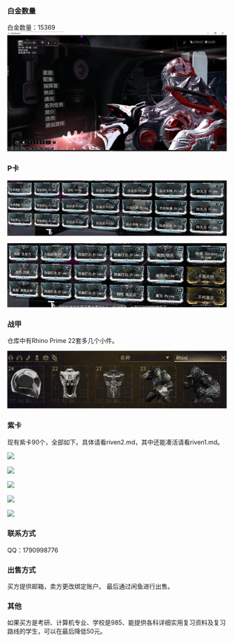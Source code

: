 

### 白金数量
白金数量：15369
![](\pictures\界面.jpg)

### P卡

![](\pictures\P卡1.jpg)

![](\pictures\P卡2.jpg)

### 战甲
仓库中有Rhino Prime 22套多几个小件。

![](\pictures\Rhino.jpg)

### 紫卡
现有紫卡90个，全部如下。具体请看riven2.md，其中还能凑活请看riven1.md。

![](\pictures\总1.jpg)

![](\pictures\总2.jpg)

![](\pictures\总3.jpg)

![](\pictures\总4.jpg)

![](\pictures\总5.jpg)

### 联系方式
QQ：1790998776

### 出售方式
买方提供邮箱，卖方更改绑定账户。
最后通过闲鱼进行出售。

### 其他
如果买方是考研、计算机专业、学校是985、能提供各科详细实用复习资料及复习路线的学生，可以在最后降低50元。
